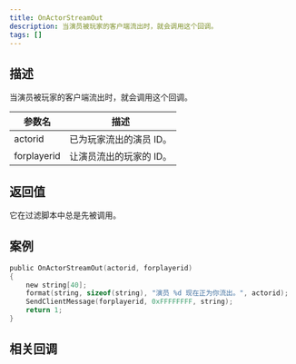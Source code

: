 ```yaml
---
title: OnActorStreamOut
description: 当演员被玩家的客户端流出时，就会调用这个回调。
tags: []
---
```


<VersionWarnCN name='回调' version='SA-MP 0.3.7' />

## 描述

当演员被玩家的客户端流出时，就会调用这个回调。

| 参数名      | 描述                    |
| ----------- | ----------------------- |
| actorid     | 已为玩家流出的演员 ID。 |
| forplayerid | 让演员流出的玩家的 ID。 |

## 返回值

它在过滤脚本中总是先被调用。

## 案例

```c
public OnActorStreamOut(actorid, forplayerid)
{
    new string[40];
    format(string, sizeof(string), "演员 %d 现在正为你流出。", actorid);
    SendClientMessage(forplayerid, 0xFFFFFFFF, string);
    return 1;
}
```

## 相关回调

<TipNPCCallbacksCNs />
